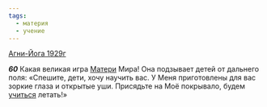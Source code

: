 ```yaml
---
tags:
  - материя
  - учение
---
```


[Агни-Йога 1929г](https://127.0.0.1:4002/agni/1929)

___60___
Какая великая игра [Матери](../../../tags/#материя) Мира! Она подзывает детей от дальнего поля: «Спешите, дети, хочу научить вас. У Меня приготовлены для вас зоркие глаза и открытые уши. Присядьте на Моё покрывало, будем [учиться](../../../tags/#учение) летать!»